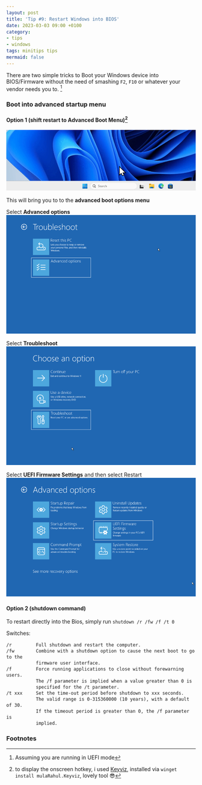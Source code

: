 ```yaml
---
layout: post
title: 'Tip #9: Restart Windows into BIOS'
date: 2023-03-03 09:00 +0100
category:
- tips
- windows
tags: minitips tips
mermaid: false
---
```

There are two simple tricks to Boot your Windows device into BIOS/Firmware without the need of smashing ``F2``, ``F10`` or whatever your vendor needs you to. [^1]

### Boot into advanced startup menu

#### Option 1 (shift restart to Advanced Boot Menu)[^2]

![shift restart](/assets/img/tip-9/shift-restart-part1.gif)

This will bring you to to the **advanced boot options menu**

Select **Advanced options**
![advanced restart menu advanced options](/assets/img/tip-9/advanced-boot-menu-advancedoptions.png)

Select **Troubleshoot**
![advanced restart menu troubleshoot](/assets/img/tip-9/advanced-boot-menu-troubleshoot.png)

Select **UEFI Firmware Settings** and then select Restart
![advanced restart menu uefi](/assets/img/tip-9/advanced-boot-menu-uefifirmwaresettings.png)

#### Option 2 (shutdown command)

To restart directly into the Bios, simply run ``shutdown /r /fw /f /t 0``

Switches:

```text
/r         Full shutdown and restart the computer.
/fw        Combine with a shutdown option to cause the next boot to go to the
           firmware user interface.
/f         Force running applications to close without forewarning users.
           The /f parameter is implied when a value greater than 0 is
           specified for the /t parameter.
/t xxx     Set the time-out period before shutdown to xxx seconds.
           The valid range is 0-315360000 (10 years), with a default of 30.
           If the timeout period is greater than 0, the /f parameter is
           implied.
```

### Footnotes

[^1]: Assuming you are running in UEFI mode
[^2]: to display the onscreen hotkey, i used [Keyviz](https://mularahul.github.io/keyviz), installed via ``winget install mulaRahul.Keyviz``, lovely tool 😎
